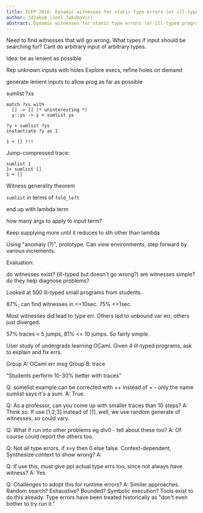```yaml
---
title: ICFP 2016: Dynamic witnesses for static type errors (or ill-typed programs usually go wrong)
author: jdjakub (Joel Jakubovic)
abstract: Dynamic witnesses for static type errors (or ill-typed programs usually go wrong)
---
```


Need to find witnesses that will go wrong.
What types if input should be searching for? Cant do arbitrary input of arbitrary types.

Idea: be as lenient as possible

Rep unknown inputs with holes
Explore execs, refine holes on demand

generate lenient inputs to allow prog as far as possible

sumlist ?xs

```
match ?xs with
  [] -> [] (* uninteresting *)
  y::ys -> y + sumlist ys

?y + sumlist ?ys
instantiate ?y as 1

1 + [] !!!
```

Jump-compressed trace:

```
sumlist 1
1+ sumlist []
1 + []
```

Witness generality theorem

`sumlist` in terms of `fold_left`

end up with lambda term

how many args to apply to input term?

Keep supplying more until it reduces to sth other than lambda

Using "anomaly (?)", prototype. Can view environments, step forward by various increments.

Evaluation:

do witnesses exist? (ill-typed but doesn't go wrong?)
are witnesses simple?
do they help diagnose problems?

Looked at 500 ill-typed small programs from students.

87%, can find witnesses in <=10sec. 75% <=1sec.

Most witnesses did lead to type err. Others led to unbound var err, others just diverged.

57% traces < 5 jumps, 81% <= 10 jumps. So fairly simple.

User study of undergrads learning OCaml. Given 4 ill-typed programs, ask to explain and fix errs.

Group A: OCaml err msg
Group B: trace

"Students perform 10-30% better with traces"

Q: somelist example can be corrected with ++ instead of + - only the name sumlist says it's a sum.
A: True.

Q: As a professor, can you come up with smaller traces than 10 steps?
A: Think so. If use [1;2;3] instead of [1], well, we use random generate of witnesses, so could vary.

Q: What if run into other problems eg div0 - tell about these too?
A: Of course could report the others too.

Q: Not all type errors. if x=y then 0 else false. Context-dependent, Synthesize context to show wrong?
A:

Q: If use this, must give ppl actual type errs too, since not always have witness?
A: Yes

Q: Challenges to adopt this for runtime errors?
A: Similar approaches. Random search? Exhaustive? Bounded? Symbolic execution? Tools exist to do this already. Type errors have been treated historically as "don't even bother to try run it."
